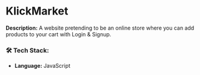 # KlickMarket
**Description:** A website pretending to be an online store where you can add products to your cart with Login & Signup. 
### 🛠️ Tech Stack:
- **Language:** JavaScript
